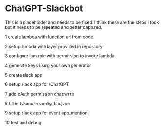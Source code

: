 # ChatGPT-Slackbot


This is a placeholder and needs to be fixed. I think these are the steps i took but it needs to be repeated and better captured.

1 create lambda with function url from code

2 setup lambda with layer provided in repository

3 configure iam role with permission to invoke lambda

4 generate keys using your own generator

5 create slack app

6 setup slack app for /ChatGPT

7 add oAuth permission chat:write

8 fill in tokens in config_file.json

9 setup slack app for event app_mention

10 test and debug
